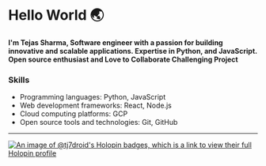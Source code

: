 # Hello World 🌏

**I'm Tejas Sharma, Software engineer with a passion for building innovative and scalable applications. Expertise in Python, and JavaScript. Open source enthusiast and Love to Collaborate Challenging Project**
<!---
### Links

* [Website](https://www.example.com)
* [Blog](https://www.example.com/blog)
* [Twitter](https://twitter.com/example)
* [GitHub](https://github.com/example)
--->
### Skills

* Programming languages: Python, JavaScript
* Web development frameworks: React, Node.js
* Cloud computing platforms: GCP
* Open source tools and technologies: Git, GitHub

<!---
TJ7-droid/TJ7-droid is a ✨ special ✨ repository because its `README.md` (this file) appears on your GitHub profile.
You can click the Preview link to take a look at your changes.
--->
<hr>

[![An image of @tj7droid's Holopin badges, which is a link to view their full Holopin profile](https://holopin.me/tj7droid)](https://holopin.io/@tj7droid)
